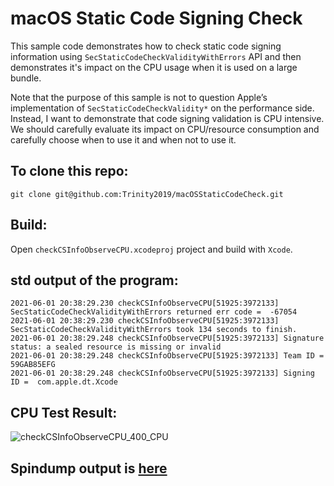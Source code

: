 # macOS Static Code Signing Check
This sample code demonstrates how to check static code signing information using `SecStaticCodeCheckValidityWithErrors` API and then demonstrates it's impact on the CPU usage when it is used on a large bundle.

Note that the purpose of this sample is not to question Apple’s implementation of `SecStaticCodeCheckValidity*` on the performance side. Instead, I want to demonstrate that code signing validation is CPU intensive.  We should carefully evaluate its impact on CPU/resource consumption and carefully choose when to use it and when not to use it.

## To clone this repo:
```
git clone git@github.com:Trinity2019/macOSStaticCodeCheck.git
```

## Build:
Open `checkCSInfoObserveCPU.xcodeproj` project and build with `Xcode`.

## std output of the program:
```2021-06-01 20:36:15.784 checkCSInfoObserveCPU[51925:3972133] Reading code sign information of [/Applications/Xcode.app/Contents/MacOS/Xcode]...
2021-06-01 20:38:29.230 checkCSInfoObserveCPU[51925:3972133] SecStaticCodeCheckValidityWithErrors returned err code =  -67054
2021-06-01 20:38:29.230 checkCSInfoObserveCPU[51925:3972133] SecStaticCodeCheckValidityWithErrors took 134 seconds to finish.
2021-06-01 20:38:29.248 checkCSInfoObserveCPU[51925:3972133] Signature status: a sealed resource is missing or invalid
2021-06-01 20:38:29.248 checkCSInfoObserveCPU[51925:3972133] Team ID =  59GAB85EFG
2021-06-01 20:38:29.248 checkCSInfoObserveCPU[51925:3972133] Signing ID =  com.apple.dt.Xcode
```

## CPU Test Result:
![checkCSInfoObserveCPU_400_CPU](https://user-images.githubusercontent.com/56367679/119930386-30a11600-bf34-11eb-975f-5ce0252bfe71.png)


## Spindump output is [here](./checkCSInfoObserveCPU.txt)
